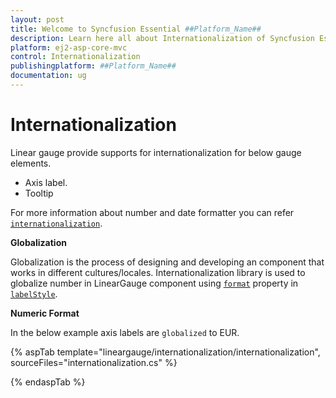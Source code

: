 ```yaml
---
layout: post
title: Welcome to Syncfusion Essential ##Platform_Name##
description: Learn here all about Internationalization of Syncfusion Essential ##Platform_Name## widgets based on HTML5 and jQuery.
platform: ej2-asp-core-mvc
control: Internationalization
publishingplatform: ##Platform_Name##
documentation: ug
---
```


# Internationalization

Linear gauge provide supports for internationalization for below gauge elements.

* Axis label.
* Tooltip

For more information about number and date formatter you can refer
[`internationalization`](http://ej2.syncfusion.com/aspnet/documentation/base/intl.html).

<!-- markdownlint-disable MD036 -->

**Globalization**

Globalization is the process of designing and developing an component that works in different cultures/locales. Internationalization library is used to globalize number in LinearGauge component
using [`format`](https://help.syncfusion.com/cr/cref_files/aspnetcore-js2/Syncfusion.EJ2~Syncfusion.EJ2.LinearGauge.LinearGaugeLabel~Format.html) property in [`labelStyle`](https://help.syncfusion.com/cr/cref_files/aspnetcore-js2/Syncfusion.EJ2~Syncfusion.EJ2.LinearGauge.LinearGaugeLabel.html).

**Numeric Format**

In the below example axis labels are `globalized` to EUR.

{% aspTab template="lineargauge/internationalization/internationalization", sourceFiles="internationalization.cs" %}

{% endaspTab %}
